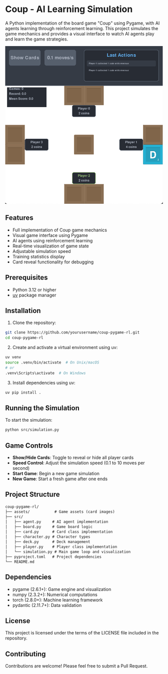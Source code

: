 # Coup - AI Learning Simulation

A Python implementation of the board game "Coup" using Pygame, with AI agents learning through reinforcement learning. This project simulates the game mechanics and provides a visual interface to watch AI agents play and learn the game strategies.

![Coup Game Screenshot](assets/screenshot.png)

## Features

- Full implementation of Coup game mechanics
- Visual game interface using Pygame
- AI agents using reinforcement learning
- Real-time visualization of game state
- Adjustable simulation speed
- Training statistics display
- Card reveal functionality for debugging

## Prerequisites

- Python 3.12 or higher
- [uv](https://github.com/astral-sh/uv) package manager

## Installation

1. Clone the repository:
```bash
git clone https://github.com/yourusername/coup-pygame-rl.git
cd coup-pygame-rl
```

2. Create and activate a virtual environment using uv:
```bash
uv venv
source .venv/bin/activate  # On Unix/macOS
# or
.venv\Scripts\activate  # On Windows
```

3. Install dependencies using uv:
```bash
uv pip install .
```

## Running the Simulation

To start the simulation:

```bash
python src/simulation.py
```

## Game Controls

- **Show/Hide Cards**: Toggle to reveal or hide all player cards
- **Speed Control**: Adjust the simulation speed (0.1 to 10 moves per second)
- **Start Game**: Begin a new game simulation
- **New Game**: Start a fresh game after one ends

## Project Structure

```
coup-pygame-rl/
├── assets/           # Game assets (card images)
├── src/             
│   ├── agent.py     # AI agent implementation
│   ├── board.py     # Game board logic
│   ├── card.py      # Card class implementation
│   ├── character.py # Character types
│   ├── deck.py      # Deck management
│   ├── player.py    # Player class implementation
│   └── simulation.py # Main game loop and visualization
├── pyproject.toml   # Project dependencies
└── README.md
```

## Dependencies

- pygame (2.6.1+): Game engine and visualization
- numpy (2.3.2+): Numerical computations
- torch (2.8.0+): Machine learning framework
- pydantic (2.11.7+): Data validation

## License

This project is licensed under the terms of the LICENSE file included in the repository.

## Contributing

Contributions are welcome! Please feel free to submit a Pull Request.
